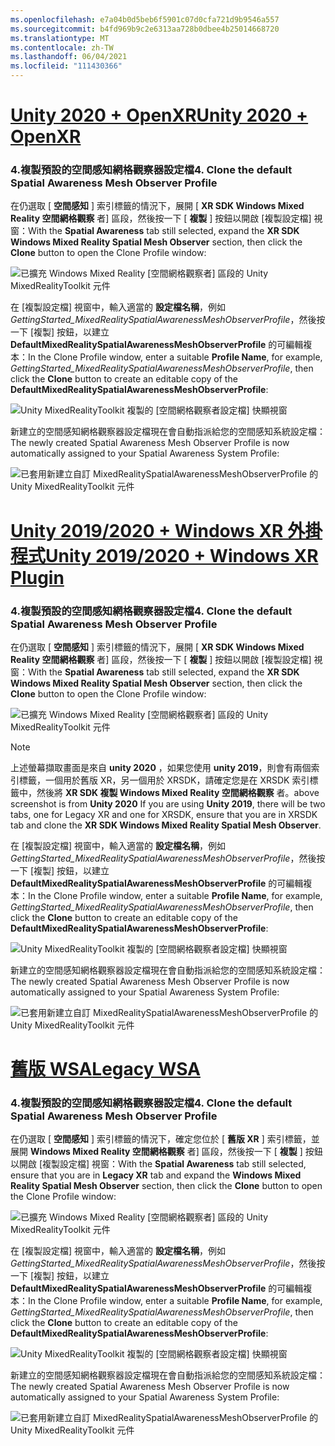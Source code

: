 ```yaml
---
ms.openlocfilehash: e7a04b0d5beb6f5901c07d0cfa721d9b9546a557
ms.sourcegitcommit: b4fd969b9c2e6313aa728b0dbee4b25014668720
ms.translationtype: MT
ms.contentlocale: zh-TW
ms.lasthandoff: 06/04/2021
ms.locfileid: "111430366"
---
```

# <a name="unity-2020--openxr"></a>[<span data-ttu-id="8582b-101">Unity 2020 + OpenXR</span><span class="sxs-lookup"><span data-stu-id="8582b-101">Unity 2020 + OpenXR</span></span>](#tab/openxr)

### <a name="4-clone-the-default-spatial-awareness-mesh-observer-profile"></a><span data-ttu-id="8582b-102">4.複製預設的空間感知網格觀察器設定檔</span><span class="sxs-lookup"><span data-stu-id="8582b-102">4. Clone the default Spatial Awareness Mesh Observer Profile</span></span>

<span data-ttu-id="8582b-103">在仍選取 [ **空間感知** ] 索引標籤的情況下，展開 [ **XR SDK Windows Mixed Reality 空間網格觀察** 者] 區段，然後按一下 [ **複製** ] 按鈕以開啟 [複製設定檔] 視窗：</span><span class="sxs-lookup"><span data-stu-id="8582b-103">With the **Spatial Awareness** tab still selected, expand the **XR SDK Windows Mixed Reality Spatial Mesh Observer** section, then click the **Clone** button to open the Clone Profile window:</span></span>

![已擴充 Windows Mixed Reality [空間網格觀察者] 區段的 Unity MixedRealityToolkit 元件](../images/mr-learning-base/base-03-section1-step4-1xrsdk.png)

<span data-ttu-id="8582b-105">在 [複製設定檔] 視窗中，輸入適當的 **設定檔名稱**，例如 _GettingStarted_MixedRealitySpatialAwarenessMeshObserverProfile_，然後按一下 [複製] 按鈕，以建立 **DefaultMixedRealitySpatialAwarenessMeshObserverProfile** 的可編輯複本：</span><span class="sxs-lookup"><span data-stu-id="8582b-105">In the Clone Profile window, enter a suitable **Profile Name**, for example, _GettingStarted_MixedRealitySpatialAwarenessMeshObserverProfile_, then click the **Clone** button to create an editable copy of the **DefaultMixedRealitySpatialAwarenessMeshObserverProfile**:</span></span>

![Unity MixedRealityToolkit 複製的 [空間網格觀察者設定檔] 快顯視窗](../images/mr-learning-base/base-03-section1-step4-2xrsdk.png)

<span data-ttu-id="8582b-107">新建立的空間感知網格觀察器設定檔現在會自動指派給您的空間感知系統設定檔：</span><span class="sxs-lookup"><span data-stu-id="8582b-107">The newly created Spatial Awareness Mesh Observer Profile is now automatically assigned to your Spatial Awareness System Profile:</span></span>

![已套用新建立自訂 MixedRealitySpatialAwarenessMeshObserverProfile 的 Unity MixedRealityToolkit 元件](../images/mr-learning-base/base-03-section1-step4-3xrsdk.png)

# <a name="unity-20192020--windows-xr-plugin"></a>[<span data-ttu-id="8582b-109">Unity 2019/2020 + Windows XR 外掛程式</span><span class="sxs-lookup"><span data-stu-id="8582b-109">Unity 2019/2020 + Windows XR Plugin</span></span>](#tab/winxr)

### <a name="4-clone-the-default-spatial-awareness-mesh-observer-profile"></a><span data-ttu-id="8582b-110">4.複製預設的空間感知網格觀察器設定檔</span><span class="sxs-lookup"><span data-stu-id="8582b-110">4. Clone the default Spatial Awareness Mesh Observer Profile</span></span>

<span data-ttu-id="8582b-111">在仍選取 [ **空間感知** ] 索引標籤的情況下，展開 [ **XR SDK Windows Mixed Reality 空間網格觀察** 者] 區段，然後按一下 [ **複製** ] 按鈕以開啟 [複製設定檔] 視窗：</span><span class="sxs-lookup"><span data-stu-id="8582b-111">With the **Spatial Awareness** tab still selected, expand the **XR SDK Windows Mixed Reality Spatial Mesh Observer** section, then click the **Clone** button to open the Clone Profile window:</span></span>

![已擴充 Windows Mixed Reality [空間網格觀察者] 區段的 Unity MixedRealityToolkit 元件](../images/mr-learning-base/base-03-section1-step4-1xrsdk.png)

> [!NOTE]
> <span data-ttu-id="8582b-113">上述螢幕擷取畫面是來自 **unity 2020** ，如果您使用 **unity 2019**，則會有兩個索引標籤，一個用於舊版 XR，另一個用於 XRSDK，請確定您是在 XRSDK 索引標籤中，然後將 **XR SDK 複製 Windows Mixed Reality 空間網格觀察** 者。</span><span class="sxs-lookup"><span data-stu-id="8582b-113">above screenshot is from **Unity 2020** If you are using **Unity 2019**, there will be two tabs, one for Legacy XR and one for XRSDK, ensure that you are in XRSDK tab and clone the **XR SDK Windows Mixed Reality Spatial Mesh Observer**.</span></span>

<span data-ttu-id="8582b-114">在 [複製設定檔] 視窗中，輸入適當的 **設定檔名稱**，例如 _GettingStarted_MixedRealitySpatialAwarenessMeshObserverProfile_，然後按一下 [複製] 按鈕，以建立 **DefaultMixedRealitySpatialAwarenessMeshObserverProfile** 的可編輯複本：</span><span class="sxs-lookup"><span data-stu-id="8582b-114">In the Clone Profile window, enter a suitable **Profile Name**, for example, _GettingStarted_MixedRealitySpatialAwarenessMeshObserverProfile_, then click the **Clone** button to create an editable copy of the **DefaultMixedRealitySpatialAwarenessMeshObserverProfile**:</span></span>

![Unity MixedRealityToolkit 複製的 [空間網格觀察者設定檔] 快顯視窗](../images/mr-learning-base/base-03-section1-step4-2xrsdk.png)

<span data-ttu-id="8582b-116">新建立的空間感知網格觀察器設定檔現在會自動指派給您的空間感知系統設定檔：</span><span class="sxs-lookup"><span data-stu-id="8582b-116">The newly created Spatial Awareness Mesh Observer Profile is now automatically assigned to your Spatial Awareness System Profile:</span></span>

![已套用新建立自訂 MixedRealitySpatialAwarenessMeshObserverProfile 的 Unity MixedRealityToolkit 元件](../images/mr-learning-base/base-03-section1-step4-3xrsdk.png)

# <a name="legacy-wsa"></a>[<span data-ttu-id="8582b-118">舊版 WSA</span><span class="sxs-lookup"><span data-stu-id="8582b-118">Legacy WSA</span></span>](#tab/wsa)

### <a name="4-clone-the-default-spatial-awareness-mesh-observer-profile"></a><span data-ttu-id="8582b-119">4.複製預設的空間感知網格觀察器設定檔</span><span class="sxs-lookup"><span data-stu-id="8582b-119">4. Clone the default Spatial Awareness Mesh Observer Profile</span></span>

<span data-ttu-id="8582b-120">在仍選取 [ **空間感知** ] 索引標籤的情況下，確定您位於 [ **舊版 XR** ] 索引標籤，並展開 **Windows Mixed Reality 空間網格觀察** 者] 區段，然後按一下 [ **複製** ] 按鈕以開啟 [複製設定檔] 視窗：</span><span class="sxs-lookup"><span data-stu-id="8582b-120">With the **Spatial Awareness** tab still selected, ensure that you are in **Legacy XR** tab and expand the **Windows Mixed Reality Spatial Mesh Observer** section, then click the **Clone** button to open the Clone Profile window:</span></span>

![已擴充 Windows Mixed Reality [空間網格觀察者] 區段的 Unity MixedRealityToolkit 元件](../images/mr-learning-base/base-03-section1-step4-1.png)

<span data-ttu-id="8582b-122">在 [複製設定檔] 視窗中，輸入適當的 **設定檔名稱**，例如 _GettingStarted_MixedRealitySpatialAwarenessMeshObserverProfile_，然後按一下 [複製] 按鈕，以建立 **DefaultMixedRealitySpatialAwarenessMeshObserverProfile** 的可編輯複本：</span><span class="sxs-lookup"><span data-stu-id="8582b-122">In the Clone Profile window, enter a suitable **Profile Name**, for example, _GettingStarted_MixedRealitySpatialAwarenessMeshObserverProfile_, then click the **Clone** button to create an editable copy of the **DefaultMixedRealitySpatialAwarenessMeshObserverProfile**:</span></span>

![Unity MixedRealityToolkit 複製的 [空間網格觀察者設定檔] 快顯視窗](../images/mr-learning-base/base-03-section1-step4-2.png)

<span data-ttu-id="8582b-124">新建立的空間感知網格觀察器設定檔現在會自動指派給您的空間感知系統設定檔：</span><span class="sxs-lookup"><span data-stu-id="8582b-124">The newly created Spatial Awareness Mesh Observer Profile is now automatically assigned to your Spatial Awareness System Profile:</span></span>

![已套用新建立自訂 MixedRealitySpatialAwarenessMeshObserverProfile 的 Unity MixedRealityToolkit 元件](../images/mr-learning-base/base-03-section1-step4-3.png)
